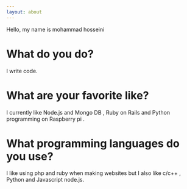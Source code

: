 ```yaml
---
layout: about
---
```


Hello, my name is mohammad hosseini

# What do you do?
I write code.

# What are your favorite like?
I currently like Node.js and Mongo DB , Ruby on Rails and Python programming on Raspberry pi .

# What programming languages do you use?
I like using php and ruby when making websites but I also like c/c++ , Python and Javascript node.js.
